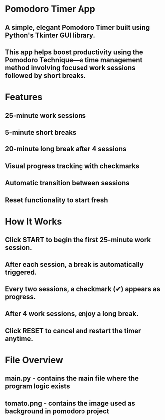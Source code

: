 # Pomodoro Timer App
## A simple, elegant Pomodoro Timer built using Python's Tkinter GUI library.
## This app helps boost productivity using the Pomodoro Technique—a time management method involving focused work sessions followed by short breaks.



# Features
##  25-minute work sessions

##  5-minute short breaks

## 20-minute long break after 4 sessions

## Visual progress tracking with checkmarks

##  Automatic transition between sessions

##  Reset functionality to start fresh

# How It Works
## Click START to begin the first 25-minute work session.

## After each session, a break is automatically triggered.

## Every two sessions, a checkmark (✔) appears as progress.

## After 4 work sessions, enjoy a long break.

## Click RESET to cancel and restart the timer anytime.

# File Overview
## main.py - contains the main file where the program logic exists
## tomato.png - contains the image used as background in pomodoro project
